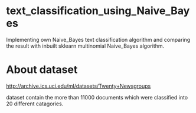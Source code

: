 # text_classification_using_Naive_Bayes
Implementing own Naive_Bayes text classification algorithm and comparing the result with inbuilt sklearn multinomial Naive_Bayes algorithm.

# About dataset
http://archive.ics.uci.edu/ml/datasets/Twenty+Newsgroups

dataset contain the more than 11000 documents which were classified into 20 different catagories.
